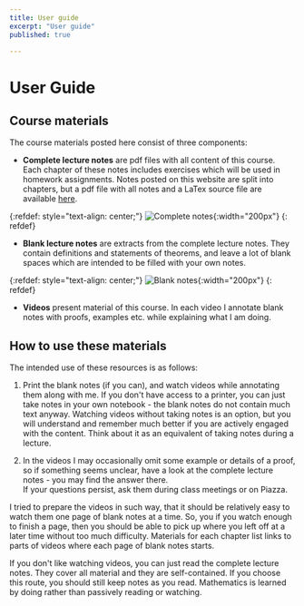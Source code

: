 ```yaml
---
title: User guide
excerpt: "User guide"
published: true

---
```


# User Guide

## Course materials

The course materials posted here consist of three components:

* **Complete lecture notes** are pdf files with all content of this course.
  Each chapter of these notes includes exercises which will be used in homework
  assignments. Notes posted on this website are split into chapters, but a pdf file
  with all notes and a LaTex source file are available [here](https://github.com/bbadzioch/topology_lecture_notes).

{:refdef: style="text-align: center;"}
![Complete notes]({{site.baseurl}}/img/complete_notes.png){:width="200px"}
{: refdef}


* **Blank lecture notes** are extracts from the complete lecture notes. They contain
  definitions and statements of theorems, and leave a lot of blank spaces which are intended
  to be filled with your own notes.  

{:refdef: style="text-align: center;"}
![Blank notes]({{site.baseurl}}/img/blank_notes.png){:width="200px"}
{: refdef}

* **Videos** present material of this course. In each video I annotate blank notes
  with proofs, examples etc. while explaining what I am doing.


## How to use these materials

The intended use of these resources is as follows:

1. Print the blank notes (if you can), and watch videos while annotating them along with me.
   If you don't have access to a printer, you can just take notes in your own notebook - the
   blank notes do not contain much text anyway. Watching videos without taking notes is
   an option, but you will understand and remember much better if you are actively engaged
   with the content. Think about it as an equivalent of taking notes during a lecture.

2. In the videos I may occasionally omit some example or details of a proof, so if something
   seems unclear, have a look at the complete lecture notes - you may find the answer there.  
   If your questions persist, ask them during class meetings or on Piazza.

I  tried to prepare the videos in such way, that it should be relatively easy to watch them
one page of blank notes at a time. So, you if you watch enough to finish a page, then you
should be able to pick up where you left off at a later time without too much difficulty.
Materials for each chapter list links to parts of videos where each page of blank
notes starts.

If you don't like watching videos, you can just read the complete lecture notes. They cover all
material and they are self-contained. If you choose this route, you should still keep notes as you
read. Mathematics is learned by doing rather than passively reading or watching.
